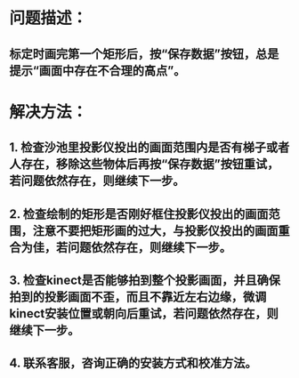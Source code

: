 # 问题描述：
## 标定时画完第一个矩形后，按“保存数据”按钮，总是提示“画面中存在不合理的高点”。
# 解决方法：
## 1. 检查沙池里投影仪投出的画面范围内是否有梯子或者人存在，移除这些物体后再按“保存数据”按钮重试，若问题依然存在，则继续下一步。
## 2. 检查绘制的矩形是否刚好框住投影仪投出的画面范围，注意不要把矩形画的过大，与投影仪投出的画面重合为佳，若问题依然存在，则继续下一步。
## 3. 检查kinect是否能够拍到整个投影画面，并且确保拍到的投影画面不歪，而且不靠近左右边缘，微调kinect安装位置或朝向后重试，若问题依然存在，则继续下一步。
## 4. 联系客服，咨询正确的安装方式和校准方法。